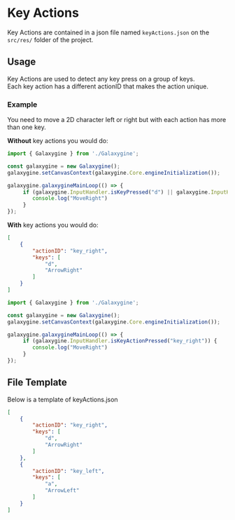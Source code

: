 # Key Actions
Key Actions are contained in a json file named `keyActions.json` on the `src/res/` folder of the project.

## Usage
Key Actions are used to detect any key press on a group of keys.  
Each key action has a different actionID that makes the action unique.

### Example
You need to move a 2D character left or right but with each action has more than one key.  

**Without** key actions you would do:
```typescript title="index.ts"
import { Galaxygine } from './Galaxygine';

const galaxygine = new Galaxygine();
galaxygine.setCanvasContext(galaxygine.Core.engineInitialization());

galaxygine.galaxygineMainLoop(() => {
     if (galaxygine.InputHandler.isKeyPressed("d") || galaxygine.InputHandler.isKeyPressed("ArrowRight")) {
        console.log("MoveRight")
     }
});
```

**With** key actions you would do:
```json title="keyActions.json"
[
    {
        "actionID": "key_right",
        "keys": [
            "d",
            "ArrowRight"
        ]
    }
]
```

```typescript title="index.ts"
import { Galaxygine } from './Galaxygine';

const galaxygine = new Galaxygine();
galaxygine.setCanvasContext(galaxygine.Core.engineInitialization());

galaxygine.galaxygineMainLoop(() => {
     if (galaxygine.InputHandler.isKeyActionPressed("key_right")) {
        console.log("MoveRight")
     }
});
```

## File Template
Below is a template of keyActions.json
```json title="src/res/keyActions.json"
[
    {
        "actionID": "key_right",
        "keys": [
            "d",
            "ArrowRight"
        ]
    },
    {
        "actionID": "key_left",
        "keys": [
            "a",
            "ArrowLeft"
        ]
    }
]
```